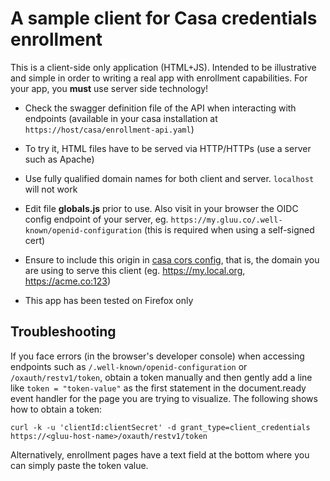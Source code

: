 # A sample client for Casa credentials enrollment

This is a client-side only application (HTML+JS). Intended to be illustrative and simple in order to writing a real app with enrollment capabilities. For your app, you **must** use server side technology!

- Check the swagger definition file of the API when interacting with endpoints (available in your casa installation at `https://host/casa/enrollment-api.yaml`)

- To try it, HTML files have to be served via HTTP/HTTPs (use a server such as Apache)

- Use fully qualified domain names for both client and server. `localhost` will not work

- Edit file **globals.js** prior to use. Also visit in your browser the OIDC config endpoint of your server, eg. `https://my.gluu.co/.well-known/openid-configuration` (this is required when using a self-signed cert)

- Ensure to include this origin in [casa cors config](https://gluu.org/docs/casa/4.2/developer/rest-services/#cross-domain-consumption-of-services),
  that is, the domain you are using to serve this client (eg. https://my.local.org, https://acme.co:123)

- This app has been tested on Firefox only

## Troubleshooting

If you face errors (in the browser's developer console) when accessing endpoints such as `/.well-known/openid-configuration`
or `/oxauth/restv1/token`, obtain a token manually and then gently add a line like `token = "token-value"` as the first statement
in the document.ready event handler for the page you are trying to visualize. The following shows how to obtain a token:

`curl -k -u 'clientId:clientSecret' -d grant_type=client_credentials https://<gluu-host-name>/oxauth/restv1/token`

Alternatively, enrollment pages have a text field at the bottom where you can simply paste the token value.

